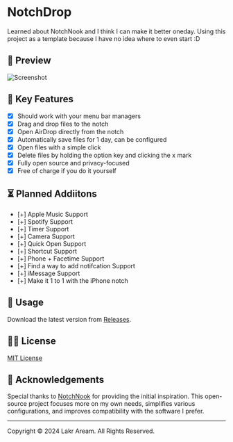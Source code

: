 # NotchDrop

Learned about NotchNook and I think I can make it better oneday. Using this project as a template because I have no idea where to even start :D

## 👀 Preview

![Screenshot](./Resources/截屏2024-07-08%2003.14.34.png)

## 🌟 Key Features

- [x] Should work with your menu bar managers
- [x] Drag and drop files to the notch
- [x] Open AirDrop directly from the notch
- [x] Automatically save files for 1 day, can be configured
- [x] Open files with a simple click
- [x] Delete files by holding the option key and clicking the x mark
- [x] Fully open source and privacy-focused
- [x] Free of charge if you do it yourself

## ⏳ Planned Addiitons
- [+] Apple Music Support
- [+] Spotify Support
- [+] Timer Support
- [+] Camera Support
- [+] Quick Open Support
- [+] Shortcut Support
- [+] Phone + Facetime Support
- [+] Find a way to add notifcation Support
- [+] iMessage Support
- [+] Make it 1 to 1 with the iPhone notch

## 🚀 Usage

Download the latest version from [Releases](https://github.com/dallonjarman/NotchDrop/releases).

## 🧑‍⚖️ License

[MIT License](./LICENSE)

## 🥰 Acknowledgements

Special thanks to [NotchNook](https://lo.cafe/notchnook) for providing the initial inspiration. This open-source project focuses more on my own needs, simplifies various configurations, and improves compatibility with the software I prefer.

---

Copyright © 2024 Lakr Aream. All Rights Reserved.